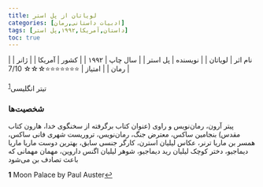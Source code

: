 ```yaml
---
title: لویاتان از پل استر
categories: [ادبیات داستانی,رمان]
tags: [داستان,آمریکا,۱۹۹۲,پل استر]
toc: true
---
```


| نام اثر | لویاتان |
| نویسنده | پل استر |
| سال چاپ | ۱۹۹۲  |
| کشور | آمریکا  |
| ژانر | رمان   |
| امتیاز | ⭐⭐⭐⭐⭐⭐⭐☆☆☆ 7/10  |


تیتر انگلیسی<sup id="a1">[1](#f1)</sup>


### شخصیت‌ها

پیتر آرون، رمان‌نویس و راوی (عنوان کتاب برگرفته از سخنگوی خدا، هارون کتاب مقدس)
بنجامین ساکس، معترض جنگ، رمان‌نویس، تروریست شهری
فانی ساکس، همسر بن
ماریا ترنر، عکاس
لیلیان استرن، کارگر جنسی سابق، بهترین دوست ماریا
ماریا دیماجیو، دختر کوچک لیلیان
رید دیماجیو، شوهر لیلیان
اگنس داروین، مهمان مهمانی که باعث تصادف بن می‌شود


<b id="f1">1</b> <span class="footnote">Moon Palace by Paul Auster</span>[↩](#a1)
